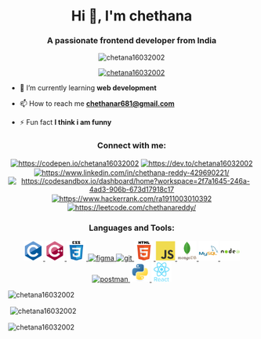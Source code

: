 <h1 align="center">Hi 👋, I'm chethana</h1>
<h3 align="center">A passionate frontend developer from India</h3>

<p align="center"> <img src="https://komarev.com/ghpvc/?username=chetana16032002&label=Profile%20views&color=0e75b6&style=flat" alt="chetana16032002" /> </p>

<p align="center"> <a href="https://github.com/ryo-ma/github-profile-trophy"><img src="https://github-profile-trophy.vercel.app/?username=chetana16032002" alt="chetana16032002" /></a> </p>

- 🌱 I’m currently learning **web development**

- 📫 How to reach me **chethanar681@gmail.com**

- ⚡ Fun fact **I think i am funny**

<h3 align="center">Connect with me:</h3>
<p align="center">
<a href="https://codepen.io/https://codepen.io/chetana16032002" target="blank"><img align="center" src="https://raw.githubusercontent.com/rahuldkjain/github-profile-readme-generator/master/src/images/icons/Social/codepen.svg" alt="https://codepen.io/chetana16032002" height="30" width="40" /></a>
<a href="https://dev.to/https://dev.to/chetana16032002" target="blank"><img align="center" src="https://raw.githubusercontent.com/rahuldkjain/github-profile-readme-generator/master/src/images/icons/Social/devto.svg" alt="https://dev.to/chetana16032002" height="30" width="40" /></a>
<a href="https://linkedin.com/in/https://www.linkedin.com/in/chethana-reddy-429690221/" target="blank"><img align="center" src="https://raw.githubusercontent.com/rahuldkjain/github-profile-readme-generator/master/src/images/icons/Social/linked-in-alt.svg" alt="https://www.linkedin.com/in/chethana-reddy-429690221/" height="30" width="40" /></a>
<a href="https://codesandbox.com/https://codesandbox.io/dashboard/home?workspace=2f7a1645-246a-4ad3-906b-673d17918c17" target="blank"><img align="center" src="https://raw.githubusercontent.com/rahuldkjain/github-profile-readme-generator/master/src/images/icons/Social/codesandbox.svg" alt="https://codesandbox.io/dashboard/home?workspace=2f7a1645-246a-4ad3-906b-673d17918c17" height="30" width="40" /></a>
<a href="https://www.hackerrank.com/https://www.hackerrank.com/ra1911003010392" target="blank"><img align="center" src="https://raw.githubusercontent.com/rahuldkjain/github-profile-readme-generator/master/src/images/icons/Social/hackerrank.svg" alt="https://www.hackerrank.com/ra1911003010392" height="30" width="40" /></a>
<a href="https://www.leetcode.com/https://leetcode.com/chethanareddy/" target="blank"><img align="center" src="https://raw.githubusercontent.com/rahuldkjain/github-profile-readme-generator/master/src/images/icons/Social/leet-code.svg" alt="https://leetcode.com/chethanareddy/" height="30" width="40" /></a>
</p>

<h3 align="center">Languages and Tools:</h3>
<p align="center"> <a href="https://www.cprogramming.com/" target="_blank" rel="noreferrer"> <img src="https://raw.githubusercontent.com/devicons/devicon/master/icons/c/c-original.svg" alt="c" width="40" height="40"/> </a> <a href="https://www.w3schools.com/cpp/" target="_blank" rel="noreferrer"> <img src="https://raw.githubusercontent.com/devicons/devicon/master/icons/cplusplus/cplusplus-original.svg" alt="cplusplus" width="40" height="40"/> </a> <a href="https://www.w3schools.com/css/" target="_blank" rel="noreferrer"> <img src="https://raw.githubusercontent.com/devicons/devicon/master/icons/css3/css3-original-wordmark.svg" alt="css3" width="40" height="40"/> </a> <a href="https://www.figma.com/" target="_blank" rel="noreferrer"> <img src="https://www.vectorlogo.zone/logos/figma/figma-icon.svg" alt="figma" width="40" height="40"/> </a> <a href="https://git-scm.com/" target="_blank" rel="noreferrer"> <img src="https://www.vectorlogo.zone/logos/git-scm/git-scm-icon.svg" alt="git" width="40" height="40"/> </a> <a href="https://www.w3.org/html/" target="_blank" rel="noreferrer"> <img src="https://raw.githubusercontent.com/devicons/devicon/master/icons/html5/html5-original-wordmark.svg" alt="html5" width="40" height="40"/> </a> <a href="https://developer.mozilla.org/en-US/docs/Web/JavaScript" target="_blank" rel="noreferrer"> <img src="https://raw.githubusercontent.com/devicons/devicon/master/icons/javascript/javascript-original.svg" alt="javascript" width="40" height="40"/> </a> <a href="https://www.mongodb.com/" target="_blank" rel="noreferrer"> <img src="https://raw.githubusercontent.com/devicons/devicon/master/icons/mongodb/mongodb-original-wordmark.svg" alt="mongodb" width="40" height="40"/> </a> <a href="https://www.mysql.com/" target="_blank" rel="noreferrer"> <img src="https://raw.githubusercontent.com/devicons/devicon/master/icons/mysql/mysql-original-wordmark.svg" alt="mysql" width="40" height="40"/> </a> <a href="https://nodejs.org" target="_blank" rel="noreferrer"> <img src="https://raw.githubusercontent.com/devicons/devicon/master/icons/nodejs/nodejs-original-wordmark.svg" alt="nodejs" width="40" height="40"/> </a> <a href="https://postman.com" target="_blank" rel="noreferrer"> <img src="https://www.vectorlogo.zone/logos/getpostman/getpostman-icon.svg" alt="postman" width="40" height="40"/> </a> <a href="https://www.python.org" target="_blank" rel="noreferrer"> <img src="https://raw.githubusercontent.com/devicons/devicon/master/icons/python/python-original.svg" alt="python" width="40" height="40"/> </a> <a href="https://reactjs.org/" target="_blank" rel="noreferrer"> <img src="https://raw.githubusercontent.com/devicons/devicon/master/icons/react/react-original-wordmark.svg" alt="react" width="40" height="40"/> </a> </p>

<p><img align="center" src="https://github-readme-stats.vercel.app/api/top-langs?username=chetana16032002&show_icons=true&locale=en&layout=compact" alt="chetana16032002" /></p>

<p>&nbsp;<img align="center" src="https://github-readme-stats.vercel.app/api?username=chetana16032002&show_icons=true&locale=en" alt="chetana16032002" /></p>

<p><img align="center" src="http://github-readme-streak-stats.herokuapp.com?user=Chetana16032002&theme=github-dark&date_format=M%20j%5B%2C%20Y%5D" alt="chetana16032002"/></p>

<!-- [![GitHub Streak](http://github-readme-streak-stats.herokuapp.com?user=Chetana16032002&theme=github-dark&date_format=M%20j%5B%2C%20Y%5D)](https://git.io/streak-stats) -->
